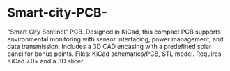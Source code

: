 # Smart-city-PCB-
"Smart City Sentinel" PCB. Designed in KiCad, this compact PCB supports environmental monitoring with sensor interfacing, power management, and data transmission. Includes a 3D CAD encasing with a predefined solar panel for bonus points. Files: KiCad schematics/PCB, STL model. Requires KiCad 7.0+ and a 3D slicer
